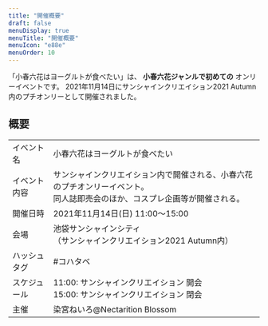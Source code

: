 ```yaml
---
title: "開催概要"
draft: false
menuDisplay: true
menuTitle: "開催概要"
menuIcon: "e88e"
menuOrder: 10
---
```


「小春六花はヨーグルトが食べたい」は、 **小春六花ジャンルで初めての** オンリーイベントです。
2021年11月14日にサンシャインクリエイション2021 Autumn内のプチオンリーとして開催されました。

## 概要

|              |                                                                                                                                  |
| ------------ | -------------------------------------------------------------------------------------------------------------------------------- |
| イベント名   | 小春六花はヨーグルトが食べたい                                                                                                   |
| イベント内容 | サンシャインクリエイション内で開催される、小春六花のプチオンリーイベント。<br />同人誌即売会のほか、コスプレ企画等が開催される。 |
| 開催日時     | 2021年11月14日(日) 11:00～15:00                                                                                                  |
| 会場         | 池袋サンシャインシティ<br />（サンシャインクリエイション2021 Autumn内）                                                          |
| ハッシュタグ | #コハタベ                                                                                                                        |
| スケジュール | 11:00: サンシャインクリエイション 開会<br />15:00: サンシャインクリエイション 閉会                                               |
| 主催         | 染宮ねいろ@Nectarition Blossom                                                                                                   |
